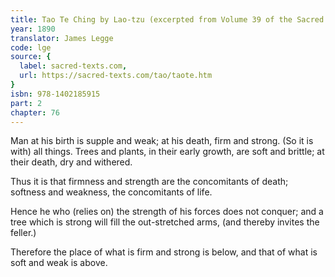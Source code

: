 ```yaml
---
title: Tao Te Ching by Lao-tzu (excerpted from Volume 39 of the Sacred Books of the East.)
year: 1890
translator: James Legge
code: lge
source: {
  label: sacred-texts.com,
  url: https://sacred-texts.com/tao/taote.htm
}
isbn: 978-1402185915
part: 2
chapter: 76
---
```

Man at his birth is supple and weak; at his death, firm and strong.
(So it is with) all things. Trees and plants, in their early growth, are soft and brittle; at their death, dry and withered. 

Thus it is that firmness and strength are the concomitants of death;
softness and weakness, the concomitants of life. 

Hence he who (relies on) the strength of his forces does not conquer;
and a tree which is strong will fill the out-stretched arms, (and thereby invites the feller.) 

Therefore the place of what is firm and strong is below, and that of what is soft and weak is above.